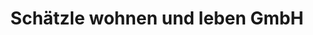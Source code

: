 ---
title: "Schätzle wohnen und leben GmbH"
url: /elzach/schaetzle-wohnen-und-leben-gmbh/
shop: Raumausstattung
---